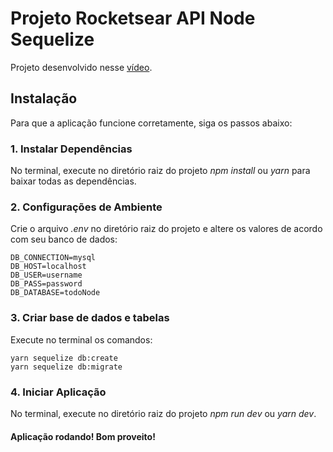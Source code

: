 # Projeto Rocketsear API Node Sequelize
Projeto desenvolvido nesse [vídeo](https://youtu.be/Fbu7z5dXcRs).

## Instalação
Para que a aplicação funcione corretamente, siga os passos abaixo:


### 1. Instalar Dependências 
No terminal, execute no diretório raiz do projeto *npm install* ou *yarn* para baixar todas as dependências.


### 2. Configurações de Ambiente
Crie o arquivo *.env* no diretório raiz do projeto e altere os valores de acordo com seu banco de dados:

    DB_CONNECTION=mysql
    DB_HOST=localhost
    DB_USER=username
    DB_PASS=password
    DB_DATABASE=todoNode


### 3. Criar base de dados e tabelas
Execute no terminal os comandos:

    yarn sequelize db:create
    yarn sequelize db:migrate


### 4. Iniciar Aplicação
No terminal, execute no diretório raiz do projeto *npm run dev* ou *yarn dev*.

#### Aplicação rodando! Bom proveito!




